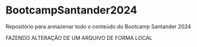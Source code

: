 # BootcampSantander2024
Repositório para armazenar todo o conteúdo do Bootcamp Santander 2024

FAZENDO ALTERAÇÃO DE UM ARQUIVO DE FORMA LOCAL
